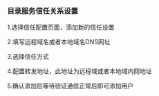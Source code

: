 ### 目录服务信任关系设置

1.选择信任配置页面，添加新的信任设置

2.填写远程域名或者本地域名DNS网址

3.选择信任方式

4.配置转发地址，此地址为远程域或者本地域内网地址

5.确认添加后等待验证通信正常后即可添加用户